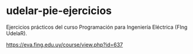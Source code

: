 # udelar-pie-ejercicios
Ejercicios prácticos del curso Programación para Ingeniería Eléctrica (FIng UdelaR).

https://eva.fing.edu.uy/course/view.php?id=637
